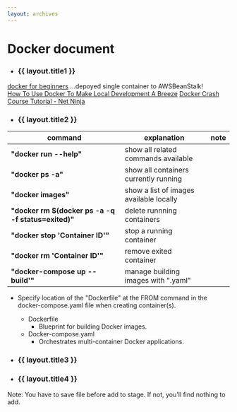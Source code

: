 ```yaml
---
layout: archives
---
```


# Docker document

- ### {{ layout.title1 }}

[docker for beginners](https://docker-curriculum.com/)  ...depoyed single container to AWSBeanStalk!  
[How To Use Docker To Make Local Development A Breeze](https://www.youtube.com/watch?v=zkMRWDQV4Tg)
[Docker Crash Course Tutorial - Net Ninja](https://www.youtube.com/playlist?list=PL4cUxeGkcC9hxjeEtdHFNYMtCpjNBm3h7)


- ### {{ layout.title2 }}

|command| explanation| note|
|-------|------------|-----|
|**"docker run --help"**|  show all related commands available|
|**"docker ps -a"**|  show all containers currently running|
|**"docker images"**|  show a list of images available locally|
|**"docker rm $(docker ps -a -q -f status=exited)"**|  delete runnning containers|
|**"docker stop 'Container ID'"**|  stop a running container|
|**"docker rm 'Container ID'"**|  remove exited container|
|**"docker-compose up --build'"**|  manage building images with ".yaml"|

- Specify location of the "Dockerfile" at the FROM command in the docker-compose.yaml file when creating container(s).
  - Dockerfile	
    - Blueprint for building Docker images.
  - Docker-compose.yaml
    - Orchestrates multi-container Docker applications.


- ### {{ layout.title3 }}



- ### {{ layout.title4 }}

Note: You have to save file before add to stage. If not, you'll find nothing to add.